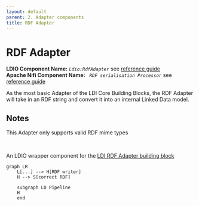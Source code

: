 ```yaml
---
layout: default
parent: 2. Adapter components
title: RDF Adapter
---
```


# RDF Adapter

<b>LDIO Component Name:</b> <i>`Ldio:RdfAdapter`</i> see [reference guide](https://informatievlaanderen.github.io/VSDS-Linked-Data-Interactions/ldio/ldio-adapters/ldio-rdf-adapter) <br>
<b>Apache Nifi Component Name:</b> <i>`
RDF serialisation Processor` </i> see [reference guide]()


As the most basic Adapter of the LDI Core Building Blocks, the RDF Adapter will take in an RDF string and convert it 
into an internal Linked Data model.  

## Notes

This Adapter only supports valid RDF mime types


<br>

An LDIO wrapper component for the [LDI RDF Adapter building block](../../core/ldi-adapters/rdf-adapter)

```mermaid
graph LR
    L[...] --> H[RDF writer]
    H --> S[correct RDF]

    subgraph LD Pipeline
    H
    end
```
